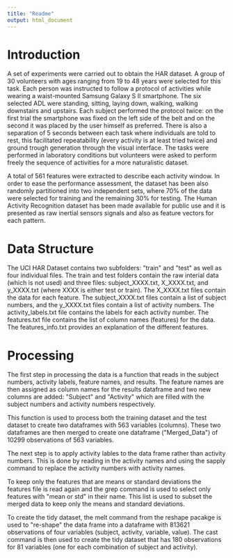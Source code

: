 ```yaml
---
title: "Readme"
output: html_document
---
```

# Introduction
A set of experiments were carried out to obtain the HAR dataset. A group of 30 volunteers
with ages ranging from 19 to 48 years were selected for this task. Each person
was instructed to follow a protocol of activities while wearing a waist-mounted Samsung
Galaxy S II smartphone. The six selected ADL were standing, sitting, laying
down, walking, walking downstairs and upstairs. Each subject performed the protocol
twice: on the first trial the smartphone was fixed on the left side of the belt and on the
second it was placed by the user himself as preferred. There is also a separation of 5
seconds between each task where individuals are told to rest, this facilitated repeatability
(every activity is at least tried twice) and ground trough generation through the
visual interface. The tasks were performed in laboratory conditions but volunteers were
asked to perform freely the sequence of activities for a more naturalistic dataset. 

A total of 561 features were extracted to describe each activity window. In order to
ease the performance assessment, the dataset has been also randomly partitioned into two independent sets, where 70% of the data were selected for training and the remaining
30% for testing. The Human Activity Recognition dataset has been made available
for public use and it is presented as raw inertial sensors signals and also as feature vectors
for each pattern.

# Data Structure
The UCI HAR Dataset contains two subfolders: "train" and "test" as well as four individual files. The train and test folders contain the raw interial data (which is not used) and three files: subject_XXXX.txt, X_XXXX.txt, and y_XXXX.txt (where XXXX is either test or train). The X_XXXX.txt files contain the data for each feature. The subject_XXXX.txt files contain a list of subject numbers, and the y_XXXX.txt files contain a list of activity numbers. The activity_labels.txt file contains the labels for each activity number. The features.txt file contains the list of column names (features) for the data. The features_info.txt provides an explanation of the different features.

# Processing
The first step in processing the data is a function that reads in the subject numbers, activity labels, feature names, and results. The feature names are then assigned as column names for the results dataframe and two new columns are added: "Subject" and "Activity" which are filled with the subject numbers and activity numbers respectively.

This function is used to process both the training dataset and the test dataset to create two dataframes with 563 variables (columns). These two dataframes are then merged to create one dataframe ("Merged_Data") of 10299 observations of 563 variables.

The next step is to apply activity lables to the data frame rather than activity numbers. This is done by reading in the activity names and using the sapply command to replace the activity numbers with activity names.

To keep only the features that are means or standard deviations the features file is read again and the grep command is used to select only features with "mean or std" in their name. This list is used to subset the merged data to keep only the means and standard deviations. 

To create the tidy dataset, the melt command from the reshape pacakge is used to "re-shape" the data frame into a dataframe with 813621 observations of four variables (subject, activity, variable, value). The cast command is then used to create the tidy dataset that has 180 observations for 81 variables (one for each combination of subject and activity).







